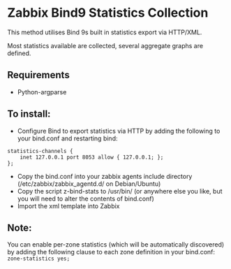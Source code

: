 # Zabbix Bind9 Statistics Collection

This method utilises Bind 9s built in statistics export via HTTP/XML.

Most statistics available are collected, several aggregate graphs are defined.

## Requirements
* Python-argparse

## To install:
* Configure Bind to export statistics via HTTP by adding the following to your bind.conf and restarting bind:
```
statistics-channels {
 	inet 127.0.0.1 port 8053 allow { 127.0.0.1; };
};
```
* Copy the bind.conf into your zabbix agents include directory (/etc/zabbix/zabbix_agentd.d/ on Debian/Ubuntu)
* Copy the script z-bind-stats to /usr/bin/ (or anywhere else you like, but you will need to alter the contents of bind.conf)
* Import the xml template into Zabbix

## Note:

You can enable per-zone statistics (which will be automatically discovered) by adding the following clause to each zone definition in your bind.conf:
`zone-statistics yes;`
